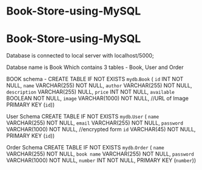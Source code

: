 # Book-Store-using-MySQL

# Book-Store-using-MySQL

Database is connected to local server with localhost/5000;

Databse name is Book
Which contains 3 tables - Book, User and Order

BOOK schema  -
CREATE TABLE IF NOT EXISTS `mydb`.`Book` (
  `id` INT NOT NULL,
  `name` VARCHAR(255) NOT NULL,
  `author` VARCHAR(255) NOT NULL,
  `description` VARCHAR(255) NULL,
  `price` INT NOT NULL,
  `available` BOOLEAN NOT NULL,
  `image` VARCHAR(1000) NOT NULL,  //URL of Image
  PRIMARY KEY (`id`))


User Schema 
CREATE TABLE IF NOT EXISTS `mydb`.`User` (
  `name` VARCHAR(255) NOT NULL,
  `email` VARCHAR(255) NOT NULL,
  `password` VARCHAR(1000) NOT NULL,   //encrypted form
  `id` VARCHAR(45) NOT NULL,
  PRIMARY KEY (`id`))
  
 Order Schema
 CREATE TABLE IF NOT EXISTS `mydb`.`Order` (
  `name` VARCHAR(255) NOT NULL,
  `book name` VARCHAR(255) NOT NULL,
  `password` VARCHAR(1000) NOT NULL,
  `number` INT NOT NULL,
  PRIMARY KEY (`number`))






